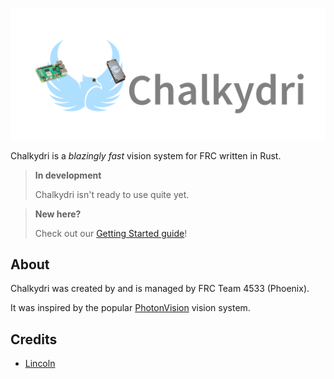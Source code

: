 
![A phoenix with a Pi camera module v3 wide for an eye, wielding a Raspberry Pi 5 and a Coral edge TPU](./banner.png)

Chalkydri is a *blazingly fast* vision system for FRC written in Rust.

 > **In development**
 >
 > Chalkydri isn't ready to use quite yet.

 > **New here?**
 >
 > Check out our [Getting Started guide](./getting_started/index.md)!

## About

Chalkydri was created by and is managed by FRC Team 4533 (Phoenix).

It was inspired by the popular [PhotonVision]() vision system.

## Credits

 - [Lincoln](https://github.com/frc4533-lincoln)

